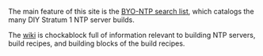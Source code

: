 The main feature of this site is the [BYO-NTP search list](https://byo-ntp.github.io/recipes/), which catalogs the many DIY Stratum 1 NTP server builds. 

The [wiki](https://github.com/BYO-NTP/recipes/wiki) is chockablock full of information relevant to building NTP servers, build recipes, and building blocks of the build recipes.

